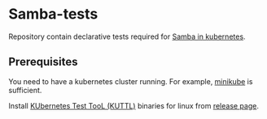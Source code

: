 # Samba-tests
Repository contain declarative tests required for 
[Samba in kubernetes](https://github.com/samba-in-kubernetes).

## Prerequisites
You need to have a kubernetes cluster running. For example,
[minikube](https://kubernetes.io/docs/setup/learning-environment/minikube/)
is sufficient.

Install [KUbernetes Test TooL (KUTTL)](https://github.com/kudobuilder/kuttl)
binaries for linux from [release page](https://github.com/kudobuilder/kuttl/releases).

